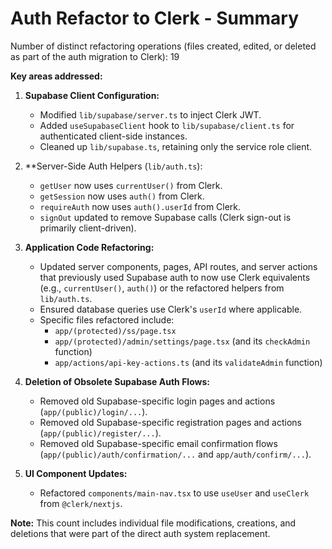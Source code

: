 # Auth Refactor to Clerk - Summary

Number of distinct refactoring operations (files created, edited, or deleted as part of the auth migration to Clerk): 19

**Key areas addressed:**

1.  **Supabase Client Configuration:**
    *   Modified `lib/supabase/server.ts` to inject Clerk JWT.
    *   Added `useSupabaseClient` hook to `lib/supabase/client.ts` for authenticated client-side instances.
    *   Cleaned up `lib/supabase.ts`, retaining only the service role client.

2.  **Server-Side Auth Helpers (`lib/auth.ts`):
    *   `getUser` now uses `currentUser()` from Clerk.
    *   `getSession` now uses `auth()` from Clerk.
    *   `requireAuth` now uses `auth().userId` from Clerk.
    *   `signOut` updated to remove Supabase calls (Clerk sign-out is primarily client-driven).

3.  **Application Code Refactoring:**
    *   Updated server components, pages, API routes, and server actions that previously used Supabase auth to now use Clerk equivalents (e.g., `currentUser()`, `auth()`) or the refactored helpers from `lib/auth.ts`.
    *   Ensured database queries use Clerk's `userId` where applicable.
    *   Specific files refactored include:
        *   `app/(protected)/ss/page.tsx`
        *   `app/(protected)/admin/settings/page.tsx` (and its `checkAdmin` function)
        *   `app/actions/api-key-actions.ts` (and its `validateAdmin` function)

4.  **Deletion of Obsolete Supabase Auth Flows:**
    *   Removed old Supabase-specific login pages and actions (`app/(public)/login/...`).
    *   Removed old Supabase-specific registration pages and actions (`app/(public)/register/...`).
    *   Removed old Supabase-specific email confirmation flows (`app/(public)/auth/confirmation/...` and `app/auth/confirm/...`).

5.  **UI Component Updates:**
    *   Refactored `components/main-nav.tsx` to use `useUser` and `useClerk` from `@clerk/nextjs`.

**Note:** This count includes individual file modifications, creations, and deletions that were part of the direct auth system replacement. 